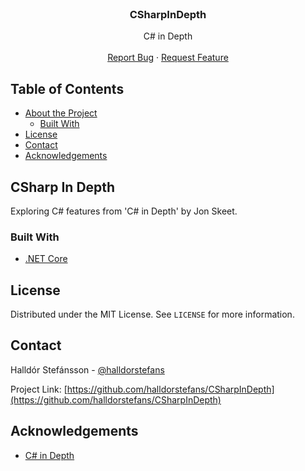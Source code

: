 <!-- PROJECT LOGO -->
<br />
<p align="center">

  <h3 align="center">CSharpInDepth</h3>

  <p align="center">
    C# in Depth
    <br />
    <br />
    <a href="https://github.com/halldorstefans/CSharpInDepth/issues">Report Bug</a>
    ·
    <a href="https://github.com/halldorstefans/CSharpInDepth/issues">Request Feature</a>
  </p>
</p>

<!-- TABLE OF CONTENTS -->
## Table of Contents

* [About the Project](#CSharp-In-Depth)
  * [Built With](#built-with)
* [License](#license)
* [Contact](#contact)
* [Acknowledgements](#acknowledgements)

<!-- ABOUT THE PROJECT -->
## CSharp In Depth

Exploring C# features from 'C# in Depth' by Jon Skeet.

### Built With

* [.NET Core](https://docs.microsoft.com/en-us/dotnet/core/)

<!-- LICENSE -->
## License

Distributed under the MIT License. See `LICENSE` for more information.

<!-- CONTACT -->
## Contact

Halldór Stefánsson - [@halldorstefans](https://twitter.com/halldorstefans)

Project Link: [https://github.com/halldorstefans/CSharpInDepth](https://github.com/halldorstefans/CSharpInDepth)

<!-- ACKNOWLEDGEMENTS -->
## Acknowledgements

* [C# in Depth](https://csharpindepth.com/)
